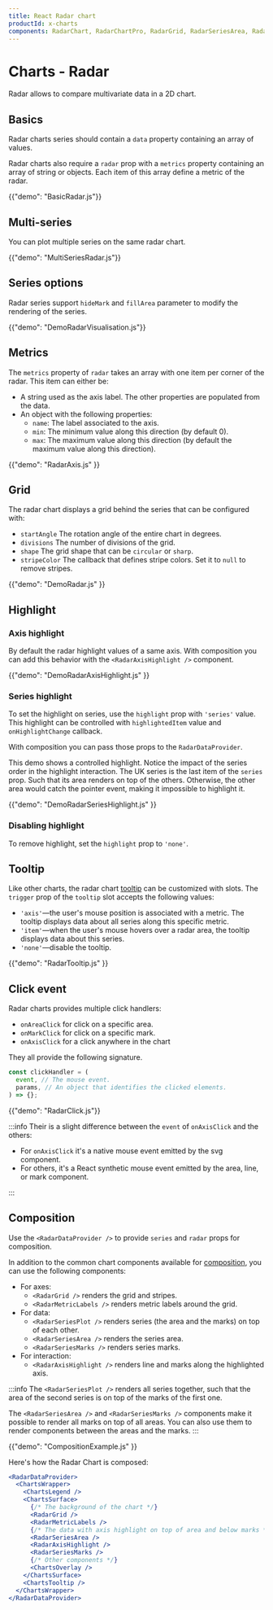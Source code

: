 ```yaml
---
title: React Radar chart
productId: x-charts
components: RadarChart, RadarChartPro, RadarGrid, RadarSeriesArea, RadarSeriesMarks, RadarSeriesPlot, RadarMetricLabels, RadarAxisHighlight
---
```


# Charts - Radar

<p class="description">Radar allows to compare multivariate data in a 2D chart.</p>

## Basics

Radar charts series should contain a `data` property containing an array of values.

Radar charts also require a `radar` prop with a `metrics` property containing an array of string or objects.
Each item of this array define a metric of the radar.

{{"demo": "BasicRadar.js"}}

## Multi-series

You can plot multiple series on the same radar chart.

{{"demo": "MultiSeriesRadar.js"}}

## Series options

Radar series support `hideMark` and `fillArea` parameter to modify the rendering of the series.

{{"demo": "DemoRadarVisualisation.js"}}

## Metrics

The `metrics` property of `radar` takes an array with one item per corner of the radar.
This item can either be:

- A string used as the axis label. The other properties are populated from the data.
- An object with the following properties:
  - `name`: The label associated to the axis.
  - `min`: The minimum value along this direction (by default 0).
  - `max`: The maximum value along this direction (by default the maximum value along this direction).

{{"demo": "RadarAxis.js" }}

## Grid

The radar chart displays a grid behind the series that can be configured with:

- `startAngle` The rotation angle of the entire chart in degrees.
- `divisions` The number of divisions of the grid.
- `shape` The grid shape that can be `circular` or `sharp`.
- `stripeColor` The callback that defines stripe colors. Set it to `null` to remove stripes.

{{"demo": "DemoRadar.js" }}

## Highlight

### Axis highlight

By default the radar highlight values of a same axis.
With composition you can add this behavior with the `<RadarAxisHighlight />` component.

{{"demo": "DemoRadarAxisHighlight.js" }}

### Series highlight

To set the highlight on series, use the `highlight` prop with `'series'` value.
This highlight can be controlled with `highlightedItem` value and `onHighlightChange` callback.

With composition you can pass those props to the `RadarDataProvider`.

This demo shows a controlled highlight.
Notice the impact of the series order in the highlight interaction.
The UK series is the last item of the `series` prop.
Such that its area renders on top of the others.
Otherwise, the other area would catch the pointer event, making it impossible to highlight it.

{{"demo": "DemoRadarSeriesHighlight.js" }}

### Disabling highlight

To remove highlight, set the `highlight` prop to `'none'`.

## Tooltip

Like other charts, the radar chart [tooltip](/x/react-charts/tooltip/) can be customized with slots.
The `trigger` prop of the `tooltip` slot accepts the following values:

- `'axis'`—the user's mouse position is associated with a metric. The tooltip displays data about all series along this specific metric.
- `'item'`—when the user's mouse hovers over a radar area, the tooltip displays data about this series.
- `'none'`—disable the tooltip.

{{"demo": "RadarTooltip.js" }}

## Click event

Radar charts provides multiple click handlers:

- `onAreaClick` for click on a specific area.
- `onMarkClick` for click on a specific mark.
- `onAxisClick` for a click anywhere in the chart

They all provide the following signature.

```js
const clickHandler = (
  event, // The mouse event.
  params, // An object that identifies the clicked elements.
) => {};
```

{{"demo": "RadarClick.js"}}

:::info
Their is a slight difference between the `event` of `onAxisClick` and the others:

- For `onAxisClick` it's a native mouse event emitted by the svg component.
- For others, it's a React synthetic mouse event emitted by the area, line, or mark component.

:::

## Composition

Use the `<RadarDataProvider />` to provide `series` and `radar` props for composition.

In addition to the common chart components available for [composition](/x/react-charts/composition/), you can use the following components:

- For axes:
  - `<RadarGrid />` renders the grid and stripes.
  - `<RadarMetricLabels />` renders metric labels around the grid.
- For data:
  - `<RadarSeriesPlot />` renders series (the area and the marks) on top of each other.
  - `<RadarSeriesArea />` renders the series area.
  - `<RadarSeriesMarks />` renders series marks.
- For interaction:
  - `<RadarAxisHighlight />` renders line and marks along the highlighted axis.

:::info
The `<RadarSeriesPlot />` renders all series together, such that the area of the second series is on top of the marks of the first one.

The `<RadarSeriesArea />` and `<RadarSeriesMarks />` components make it possible to render all marks on top of all areas.
You can also use them to render components between the areas and the marks.
:::

{{"demo": "CompositionExample.js" }}

Here's how the Radar Chart is composed:

```jsx
<RadarDataProvider>
  <ChartsWrapper>
    <ChartsLegend />
    <ChartsSurface>
      {/* The background of the chart */}
      <RadarGrid />
      <RadarMetricLabels />
      {/* The data with axis highlight on top of area and below marks */}
      <RadarSeriesArea />
      <RadarAxisHighlight />
      <RadarSeriesMarks />
      {/* Other components */}
      <ChartsOverlay />
    </ChartsSurface>
    <ChartsTooltip />
  </ChartsWrapper>
</RadarDataProvider>
```
